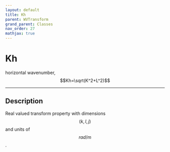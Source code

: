 ```yaml
---
layout: default
title: Kh
parent: WVTransform
grand_parent: Classes
nav_order: 27
mathjax: true
---
```


#  Kh

horizontal wavenumber, $$Kh=\sqrt(K^2+L^2)$$


---

## Description
Real valued transform property with dimensions $$(k,l,j)$$ and units of $$rad/m$$.

